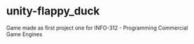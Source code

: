 # unity-flappy_duck
Game made as first project one for INFO-312 - Programming Commercial Game Engines

